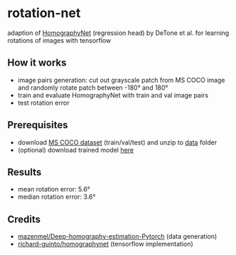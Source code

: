 # rotation-net
adaption of [HomographyNet](https://arxiv.org/pdf/1606.03798.pdf) (regression head) by DeTone et al. for learning rotations of images with tensorflow

## How it works
* image pairs generation: cut out grayscale patch from MS COCO image and randomly rotate patch between -180° and 180°
* train and evaluate HomographyNet with train and val image pairs
* test rotation error

## Prerequisites
* download [MS COCO dataset](https://cocodataset.org/#download) (train/val/test) and unzip to [data](data) folder
* (optional) download trained model [here](https://drive.google.com/drive/folders/1UBh2fX9am77awOvVaEN2x_tiD78i2fWd?usp=sharing)

## Results
* mean rotation error: 5.6°
* median rotation error: 3.6°

## Credits
* [mazenmel/Deep-homography-estimation-Pytorch](https://github.com/mazenmel/Deep-homography-estimation-Pytorch) (data generation)
* [richard-guinto/homographynet](https://github.com/richard-guinto/homographynet) (tensorflow implementation)